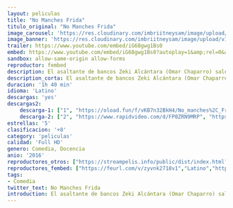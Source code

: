 ```yaml
---
layout: peliculas
title: "No Manches Frida"
titulo_original: "No Manches Frida"
image_carousel: 'https://res.cloudinary.com/imbriitneysam/image/upload/v1542848641/frida-poster-min.jpg'
image_banner: 'https://res.cloudinary.com/imbriitneysam/image/upload/v1542848643/MANCHES-BANNER-min.jpg'
trailer: https://www.youtube.com/embed/iG68gwg1Bs0
embed: https://www.youtube.com/embed/iG68gwg1Bs0?autoplay=1&amp;rel=0&amp;hd=1&border=0&wmode=opaque&enablejsapi=1&modestbranding=1&controls=1&showinfo=0
sandbox: allow-same-origin allow-forms
reproductor: fembed
description: El asaltante de bancos Zeki Alcántara (Omar Chaparro) sale de prisión decidido a recuperar un dinero enterrado en un terreno baldío. Pero descubre que en el sitio han levantado el gimnasio de una escuela llamada Frida Khalo, y Zeki acepta un trabajo de profesor sustituto
description_corta: El asaltante de bancos Zeki Alcántara (Omar Chaparro) sale de prisión decidido a recuperar un dinero enterrado en un terreno baldío. Pero descubre que en el sitio han levantado el gimnasio de una escuela llamada Frida..
duracion: '1h 40 min'
idioma: 'Latino'
descargas: 'yes'
descargas2:
    descarga-1: ["1", "https://oload.fun/f/vKB7n32BkH4/No_manches%2C_Frida_-_El_maestro_suplente_%282016%29.MP4", "https://www.google.com/s2/favicons?domain=openload.co","OpenLoad","https://res.cloudinary.com/imbriitneysam/image/upload/v1541473684/mexico.png", "Latino", "Full HD"]
    descarga-2: ["2", "https://www.rapidvideo.com/d/FP0ZRN9MRP", "https://www.google.com/s2/favicons?domain=www.rapidvideo.com","RapidVideo","https://res.cloudinary.com/imbriitneysam/image/upload/v1541473684/mexico.png", "Latino", "Full HD"]
estrellas: '5'
clasificacion: '+8'
category: 'peliculas'
calidad: 'Full HD'
genero: Comedia, Docencia
anio: '2016'
reproductores_otros: ["https://streampelis.info/public/dist/index.html?id=5903f4dd95b7fd6a9f16c9610e3d03b3","Latino"]
reproductores_fembed: ["https://feurl.com/v/zyvnk2718v1","Latino","https://feurl.com/v/8x9pq8x-qv7","Latino","https://feurl.com/v/ky-j1u3-45qerpm","Latino"]
tags:
- Comedia
twitter_text: No Manches Frida
introduction: El asaltante de bancos Zeki Alcántara (Omar Chaparro) sale de prisión decidido a recuperar un dinero enterrado en un terreno baldío. Pero descubre que en el sitio han levantado el gimnasio de una escuela llamada Frida
---
```



 







